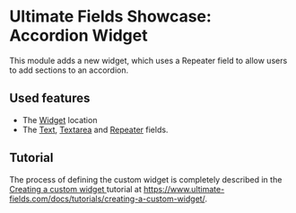 # Ultimate Fields Showcase: Accordion Widget

This module adds a new widget, which uses a Repeater field to allow users to add sections to an accordion.

## Used features

- The [Widget](https://www.ultimate-fields.com/docs/locations/widget/) location
- The [Text](https://www.ultimate-fields.com/docs/fields/text/), [Textarea](https://www.ultimate-fields.com/docs/fields/textarea/) and [Repeater](https://www.ultimate-fields.com/docs/fields/repeater/) fields.

## Tutorial

The process of defining the custom widget is completely described in the [Creating a custom widget ](https://www.ultimate-fields.com/docs/tutorials/creating-a-custom-widget/) tutorial at https://www.ultimate-fields.com/docs/tutorials/creating-a-custom-widget/.
